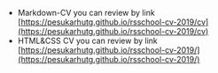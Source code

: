 * Markdown-CV you can review by link [https://pesukarhutg.github.io/rsschool-cv-2019/cv](https://pesukarhutg.github.io/rsschool-cv-2019/cv) 
* HTML&CSS CV you can review by link [https://pesukarhutg.github.io/rsschool-cv-2019/](https://pesukarhutg.github.io/rsschool-cv-2019/) 
